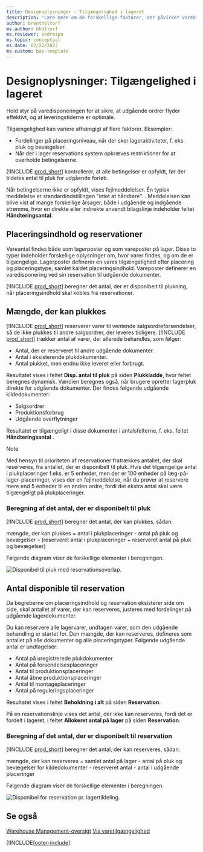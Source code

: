 ```yaml
---
title: Designoplysninger - Tilgængelighed i lageret
description: 'Lære mere om de forskellige faktorer, der påvirker Varedisponering på lagerstedet.'
author: brentholtorf
ms.author: bholtorf
ms.reviewer: andreipa
ms.topic: conceptual
ms.date: 02/22/2023
ms.custom: bap-template
---
```

# <a name="design-details-availability-in-the-warehouse"></a>Designoplysninger: Tilgængelighed i lageret

Hold styr på varedisponeringen for at sikre, at udgående ordrer flyder effektivt, og at leveringstiderne er optimale.  

Tilgængelighed kan variere afhængigt af flere faktorer. Eksempler:

* Fordelinger på placeringsniveau, når der sker lageraktiviteter, f. eks. pluk og bevægelser.
* Når der i lager reservations system opkræves restriktioner for at overholde betingelserne.

[!INCLUDE [prod_short](includes/prod_short.md)] kontrollerer, at alle betingelser er opfyldt, før der tildeles antal til pluk for udgående forløb.

Når betingelserne ikke er opfyldt, vises fejlmeddelelser. Én typisk meddelelse er standardindstillingen "intet at håndtere". . Meddelelsen kan blive vist af mange forskellige årsager, både i udgående og indgående strømme, hvor en direkte eller indirekte anvendt bilagslinje indeholder feltet **Håndteringsantal**.

## <a name="bin-content-and-reservations"></a>Placeringsindhold og reservationer

Vareantal findes både som lagerposter og som vareposter på lager. Disse to typer indeholder forskellige oplysninger om, hvor varer findes, og om de er tilgængelige. Lagerposter definerer en vares tilgængelighed efter placering og placeringstype, samlet kaldet placeringsindhold. Vareposter definerer en varedisponering ved sin reservation til udgående dokumenter.  

[!INCLUDE [prod_short](includes/prod_short.md)] beregner det antal, der er disponibelt til plukning, når placeringsindhold skal kobles fra reservationer.  

## <a name="quantity-available-to-pick"></a>Mængde, der kan plukkes

[!INCLUDE [prod_short](includes/prod_short.md)] reserverer varer til ventende salgsordreforsendelser, så de ikke plukkes til andre salgsordrer, der leveres tidligere. [!INCLUDE [prod_short](includes/prod_short.md)] trækker antal af varer, der allerede behandles, som følger:

* Antal, der er reserveret til andre udgående dokumenter.
* Antal i eksisterende plukdokumenter.
* Antal plukket, men endnu ikke leveret eller forbrugt.  

Resultatet vises i feltet **Disp. antal til pluk** på siden **Plukkladde**, hvor feltet beregnes dynamisk. Værdien beregnes også, når brugere opretter lagerpluk direkte for udgående dokumenter. Der findes følgende udgående kildedokumenter:

* Salgsordrer
* Produktionsforbrug
* Udgående overflytninger

Resultatet er tilgængeligt i disse dokumenter i antalsfelterne, f. eks. feltet **Håndteringsantal** .  

> [!NOTE]  
> Med hensyn til prioriteten af reservationer fratrækkes antallet, der skal reserveres, fra antallet, der er disponibelt til pluk. Hvis det tilgængelige antal i plukplaceringer f.eks. er 5 enheder, men der er 100 enheder på læg-på-lager-placeringer, vises der en fejlmeddelelse, når du prøver at reservere mere end 5 enheder til en anden ordre, fordi det ekstra antal skal være tilgængeligt på plukplaceringer.  

### <a name="calculating-the-quantity-available-to-pick"></a>Beregning af det antal, der er disponibelt til pluk

[!INCLUDE [prod_short](includes/prod_short.md)] beregner det antal, der kan plukkes, sådan:  

mængde, der kan plukkes = antal i plukplaceringer - antal på pluk og bevægelser – (reserveret antal i plukplaceringer + reserveret antal på pluk og bevægelser)  

Følgende diagram viser de forskellige elementer i beregningen.  

![Disponibel til pluk med reservationsoverlap.](media/design_details_warehouse_management_availability_2.png "Disponibel til pluk med reservationsoverlap")  

## <a name="quantity-available-to-reserve"></a>Antal disponible til reservation

Da begreberne om placeringsindhold og reservation eksisterer side om side, skal antallet af varer, der kan reserveres, justeres med fordelinger på udgående lagerdokumenter.  

Du kan reservere alle lagervarer, undtagen varer, som den udgående behandling er startet for. Den mængde, der kan reserveres, defineres som antallet på alle dokumenter og alle placeringstyper. Følgende udgående antal er undtagelser:  

* Antal på uregistrerede plukdokumenter  
* Antal på forsendelsesplaceringer  
* Antal til produktionsplaceringer  
* Antal åbne produktionsplaceringer  
* Antal til montageplaceringer  
* Antal på reguleringsplaceringer  

Resultatet vises i feltet **Beholdning i alt** på siden **Reservation**.  

På en reservationslinje vises det antal, der ikke kan reserveres, fordi det er fordelt i lageret, i feltet **Allokeret antal på lager** på siden **Reservation**.  

### <a name="calculating-the-quantity-available-to-reserve"></a>Beregning af det antal, der er disponibelt til reservation

[!INCLUDE [prod_short](includes/prod_short.md)] beregner det antal, der kan reserveres, sådan:  

mængde, der kan reserveres = samlet antal på lager - antal på pluk og bevægelser for kildedokumenter - reserveret antal - antal i udgående placeringer  

Følgende diagram viser de forskellige elementer i beregningen.  

![Disponibel for reservation pr. lagertildeling.](media/design_details_warehouse_management_availability_3.png "Disponibel for reservation pr. lagertildeling")  

## <a name="see-also"></a>Se også

[Warehouse Management-oversigt](design-details-warehouse-management.md)
[Vis varetilgængelighed](inventory-how-availability-overview.md)


[!INCLUDE[footer-include](includes/footer-banner.md)]
